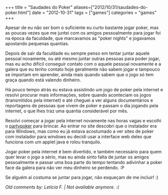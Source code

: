 +++
title = "Saudades do Poker"
aliases=["2012/10/31/saudades-do-poker.html"]
date = "2012-10-31"
tags = ["games"]
categories = "games"
+++

Apesar de eu não ser bom o suficiente eu curto bastante jogar poker, mas as
poucas vezes que me juntei com os amigos pessoalmente para jogar foi na época
da faculdade, que marcavamos as "poker nights" e jogavamos apostando pequenas
quantias.

Depois de sair da faculdade eu sempre penso em tentar juntar aquele
pessoal novamente, ou até mesmo juntar outras pessoas para poder jogar,
mas eu acho difícil conseguir contato com o aquele pessoal novamente e a galera
que eu tenho contato hoje geralmente não sabem jogar e tampouco se importam em
aprender, ainda mais quando sabem que o jogo só tem graça quando está valendo
dinheiro.

Há pouco tempo atrás eu estava assistindo um jogo de poker pela internet e
resolvi procurar mais informações, sobre quando aconteciam os jogos
(transmitidos pela internet) e até cheguei a ver alguns documentários e
reportagens de pessoas que vivem de poker e passam o dia jogando pela internet,
o que lhes traz uma quantia considerável por mês.

Resolvi começar a jogar pela internet novamente nas horas vagas e escolhi o
[partypoker](http://pt.partypoker.com/) para brincar. Ao entrar no site descobri
que o instalador era para Windows, mas como eu já estava acostumado a ver sites
de poker com instalador para windows eu decidi usar a interface web deles que
funciona com um applet java e rolou tranquilo.

Jogar poker pela internet é bem divertido, e também necessário para quem quer levar
o jogo a sério, mas eu ainda sinto falta de juntar os amigos pessoalmente e passar
uma boa parte do tempo tentando adivinhar a poker face da galera para não ver meu
dinheiro se perdendo. :P

Se alguém aí costuma se juntar para jogar, não esqueçam de me incluir! :)



_Old comments by: Letícia F. | Not available anymore. :(_

